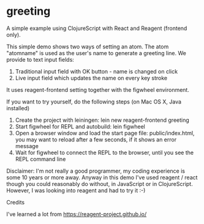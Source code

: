 # greeting
A simple example using ClojureScript with React and Reagent (frontend only). 

This simple demo shows two ways of setting an atom. The atom "atomname" is used as the user's name to generate a greeting line. We provide to text input fields: 

1. Traditional input field with OK button - name is changed on click
2. Live input field which updates the name on every key stroke

It uses reagent-frontend setting together with the figwheel environment. 

If you want to try yourself, do the following steps (on Mac OS X, Java installed)

1. Create the project with leiningen: lein new reagent-frontend greeting
2. Start figwheel for REPL and autobuild: lein figwheel 
3. Open a browser window and load the start page file: public/index.html, you may want to reload after a few seconds, if it shows an error message
4. Wait for figwheel to connect the REPL to the browser, until you see the REPL command line

Disclaimer: I'm not really a good programmer, my coding experience is some 10 years or more away. Anyway in this demo I've used reagent / react though you could reasonably do without, in JavaScript or in ClojureScript. However, I was looking into reagent and had to try it :-) 


Credits

I've learned a lot from https://reagent-project.github.io/
